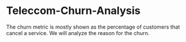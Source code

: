 # Teleccom-Churn-Analysis
The churn metric is mostly shown as the percentage of customers that cancel a service. We will analyze the reason for the churn.
